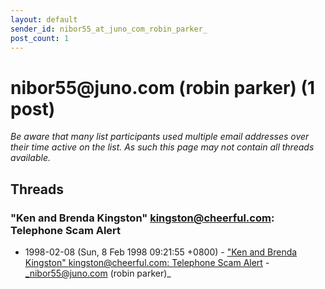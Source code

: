 ```yaml
---
layout: default
sender_id: nibor55_at_juno_com_robin_parker_
post_count: 1
---
```


# nibor55<span>@</span>juno.com (robin parker) (1 post)

_Be aware that many list participants used multiple email addresses over their time active on the list. As such this page may not contain all threads available._

## Threads

### "Ken and Brenda Kingston" <kingston@cheerful.com>: Telephone Scam Alert
+ 1998-02-08 (Sun, 8 Feb 1998 09:21:55 +0800) - ["Ken and Brenda Kingston" <kingston@cheerful.com>: Telephone Scam Alert](/archive/1998/02/f686c0d5fb50a47ff85c7a852910e7c599a946c7fc482f421f155c0fcdcc3bce) - _nibor55@juno.com (robin parker)_

